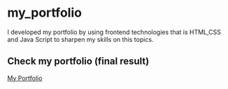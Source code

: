 # my_portfolio

I developed my portfolio by using frontend technologies that is HTML,CSS and Java Script  to sharpen my skills on this topics.

## Check my portfolio (final result)
[My Portfolio](https://hemanthreddy-portfolio.netlify.app/) 
